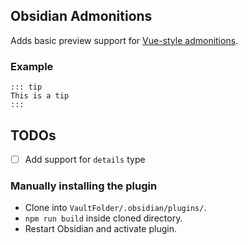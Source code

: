 ## Obsidian Admonitions

Adds basic preview support for [Vue-style admonitions](https://vuepress.vuejs.org/guide/markdown.html#custom-containers).

### Example

```
::: tip
This is a tip
:::
```

## TODOs

- [ ] Add support for `details` type

### Manually installing the plugin

- Clone into `VaultFolder/.obsidian/plugins/`.
- `npm run build` inside cloned directory.
- Restart Obsidian and activate plugin.
